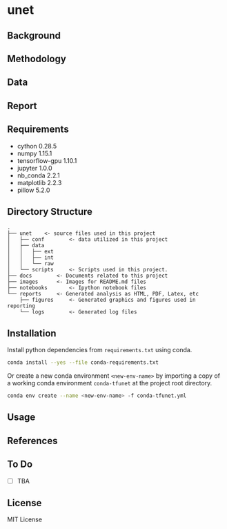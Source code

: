 # unet

## Background

## Methodology

## Data

## Report

## Requirements
- cython                        0.28.5
- numpy                         1.15.1 
- tensorflow-gpu                1.10.1
- jupyter                       1.0.0
- nb_conda                      2.2.1
- matplotlib                    2.2.3
- pillow                        5.2.0 

## Directory Structure
```
.
├── unet	<- source files used in this project
│   ├── conf		<- data utilized in this project
│   ├── data
│   │   ├── ext
│   │   ├── int
│   │   └── raw
│   └── scripts		<- Scripts used in this project.
├── docs		<- Documents related to this project
├── images		<- Images for README.md files
├── notebooks		<- Ipython notebook files
└── reports		<- Generated analysis as HTML, PDF, Latex, etc
    ├── figures		<- Generated graphics and figures used in reporting
    └── logs		<- Generated log files
```
## Installation
Install python dependencies from  `requirements.txt` using conda.
```bash
conda install --yes --file conda-requirements.txt
```

Or create a new conda environment `<new-env-name>` by importing a copy of a working conda environment `conda-tfunet` at the project root directory.
```bash
conda env create --name <new-env-name> -f conda-tfunet.yml
```
## Usage

## References

## To Do
- [ ] TBA

## License
MIT License

